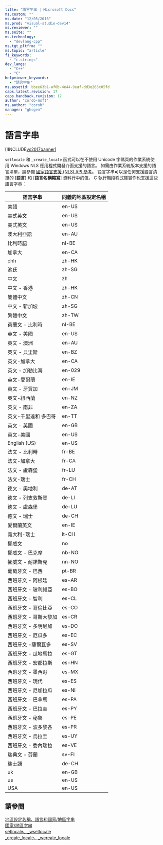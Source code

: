 ```yaml
---
title: "語言字串 | Microsoft Docs"
ms.custom: ""
ms.date: "12/05/2016"
ms.prod: "visual-studio-dev14"
ms.reviewer: ""
ms.suite: ""
ms.technology: 
  - "devlang-cpp"
ms.tgt_pltfrm: ""
ms.topic: "article"
f1_keywords: 
  - "c.strings"
dev_langs: 
  - "C++"
  - "C"
helpviewer_keywords: 
  - "語言字串"
ms.assetid: bbee63b1-af0b-4e44-9eaf-dd3e265c05fd
caps.latest.revision: 17
caps.handback.revision: 17
author: "corob-msft"
ms.author: "corob"
manager: "ghogen"
---
```

# 語言字串
[!INCLUDE[vs2017banner](../assembler/inline/includes/vs2017banner.md)]

`setlocale` 和 `_create_locale` 函式可以在不使用 Unicode 字碼頁的作業系統使用 Windows NLS 應用程式開發介面支援的語言。  如需由作業系統版本支援的語言清單，請參閱 [國家語言支援 \(NLS\) API 參考](http://msdn.microsoft.com/goglobal/bb896001.aspx)。  語言字串可以是任何支援語言清單的 \[**語言**\] 和 \[**語言名稱縮寫**\] 資料行中的值。  C 執行階段程式庫實作也支援這些語言字串：  
  
|語言字串|同義的地區設定名稱|  
|----------|---------------|  
|美語|en\-US|  
|美式英文|en\-US|  
|美式英文|en\-US|  
|澳大利亞語|en\-AU|  
|比利時語|nl\-BE|  
|加拿大|en\-CA|  
|chh|zh\-HK|  
|池氏|zh\-SG|  
|中文|zh|  
|中文 \- 香港|zh\-HK|  
|簡體中文|zh\-CN|  
|中文 \- 新加坡|zh\-SG|  
|繁體中文|zh\-TW|  
|荷蘭文 \- 比利時|nl\-BE|  
|英文 \- 美國|en\-US|  
|英文 \- 澳洲|en\-AU|  
|英文 \- 貝里斯|en\-BZ|  
|英文\-加拿大|en\-CA|  
|英文 \- 加勒比海|en\-029|  
|英文\-愛爾蘭|en\-IE|  
|英文 \- 牙買加|en\-JM|  
|英文\-紐西蘭|en\-NZ|  
|英文 \- 南非|en\-ZA|  
|英文\-千里達和 多巴哥|en\-TT|  
|英文 \- 英國|en\-GB|  
|英文\-美國|en\-US|  
|English \(US\)|en\-US|  
|法文 \- 比利時|fr\-BE|  
|法文\-加拿大|fr\-CA|  
|法文 \- 盧森堡|fr\-LU|  
|法文\-瑞士|fr\-CH|  
|德文 \- 奧地利|de\-AT|  
|德文 \- 列支敦斯登|de\-LI|  
|德文 \- 盧森堡|de\-LU|  
|德文 \- 瑞士|de\-CH|  
|愛爾蘭英文|en\-IE|  
|義大利\-瑞士|it\-CH|  
|挪威文|no|  
|挪威文 \- 巴克摩|nb\-NO|  
|挪威文 \- 耐諾斯克|nn\-NO|  
|葡萄牙文 \- 巴西|pt\-BR|  
|西班牙文 \- 阿根廷|es\-AR|  
|西班牙文 \- 玻利維亞|es\-BO|  
|西班牙文 \- 智利|es\-CL|  
|西班牙文 \- 哥倫比亞|es\-CO|  
|西班牙文 \- 哥斯大黎加|es\-CR|  
|西班牙文 \- 多明尼加|es\-DO|  
|西班牙文 \- 厄瓜多|es\-EC|  
|西班牙文 \-薩爾瓦多|es\-SV|  
|西班牙文 \- 瓜地馬拉|es\-GT|  
|西班牙文 \- 宏都拉斯|es\-HN|  
|西班牙文 \- 墨西哥|es\-MX|  
|西班牙文 \- 現代|es\-ES|  
|西班牙文 \- 尼加拉瓜|es\-NI|  
|西班牙文 \- 巴拿馬|es\-PA|  
|西班牙文 \- 巴拉圭|es\-PY|  
|西班牙文 \- 秘魯|es\-PE|  
|西班牙文 \- 波多黎各|es\-PR|  
|西班牙文 \- 烏拉圭|es\-UY|  
|西班牙文 \- 委內瑞拉|es\-VE|  
|瑞典文 \- 芬蘭|sv\-FI|  
|瑞士語|de\-CH|  
|uk|en\-GB|  
|us|en\-US|  
|USA|en\-US|  
  
## 請參閱  
 [地區設定名稱、語言和國家\/地區字串](../c-runtime-library/locale-names-languages-and-country-region-strings.md)   
 [國家\/地區字串](../c-runtime-library/country-region-strings.md)   
 [setlocale、\_wsetlocale](../c-runtime-library/reference/setlocale-wsetlocale.md)   
 [\_create\_locale、\_wcreate\_locale](../c-runtime-library/reference/create-locale-wcreate-locale.md)